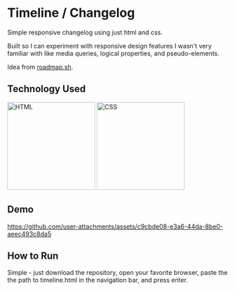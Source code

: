 # Timeline / Changelog

Simple responsive changelog using just html and css.

Built so I can experiment with responsive design features I wasn't very familiar with like media queries, logical properties, and pseudo-elements.

Idea from [roadmap.sh](https://roadmap.sh/projects/changelog-component).

## Technology Used
<img src="https://github.com/user-attachments/assets/b9b4fd4a-1870-4154-b70e-c2a9531fc9ca" alt="HTML" height="200"/>
<img src="https://github.com/user-attachments/assets/f31a7c22-2ae3-4440-bff0-2e5747e72b30" alt="CSS" height="200"/>

## Demo
https://github.com/user-attachments/assets/c9cbde08-e3a6-44da-8be0-aeec493c8da5

## How to Run
Simple - just download the repository, open your favorite browser, paste the the path to timeline.html in the navigation bar, and press enter.
